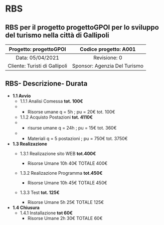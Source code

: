 # RBS
## RBS per il progetto progettoGPOI per lo sviluppo del turismo nella città di Gallipoli

| Progetto: progettoGPOI | Codice progetto: A001 |
| :----: | :----: |
| Data: 05/04/2021  | Revisione: 0 |
| Cliente: Turisti di Gallipoli | Sponsor: Agenzia Del Turismo  |

## **RBS**- **Descrizione**- **Durata**
  * **1.1 Avvio**
     * 1.1.1 Analisi Comessa  **tot. 100€**
     * - Risorse umane q = 5h ; pu = 20€   tot. 100€
     * 1.1.2 Acquisto Postazioni   **tot. 4110€**   
     * - risurse umane q = 24h ; pu = 15€   tot. 360€
     * - Materiali q = 5 postazioni ; pu = 750€   tot. 3750€    
  * **1.3 Realizazione**
       * 1.3.1 Realizazione sito WEB  **tot.400€** 
          * Risorse Umane 10h 40€ TOTALE 400€
          
     * 1.3.2 Realizazione Programma **tot.450€**
        *   Risorse Umane 10h 45€ TOTALE 450€
       
      * 1.3.3 Test **tot. 125€**
        * Risorse Umane 5h 25€ TOTALE 125€ 
* **1.4 Chiusura**
     * 1.4.1  Installazione **tot 60€**
          * Risorse Umane 2h 30€ TOTALE 60€  
